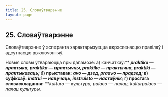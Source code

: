 ```yaml
---
title: 25. Словаўтварэнне
layout: page
---
```

## 25. Словаўтварэнне

Словаўтварэнне ў эсперанта характарызуецца акрэсленасцю правілаў і
адсутнасцю выключэнняў.

Новыя словы ўтвараюцца пры дапамозе: а) канчаткаў:** ***praktiko* —
*практыка, praktika* — *практычны, praktike* — *практычна, praktiki*
— *практыкаваць;* б) прыставак:** ***avo* — *дзед, praavo* —
*прадзед;* в) суфіксаў:** ***instrui* — *навучаць, instruisto*
— *настаўнік;* г) простага словаскладання:** ***kulturo* —
*культура, palaco* — *палац, kulturpalaco* — *палац культуры.*

